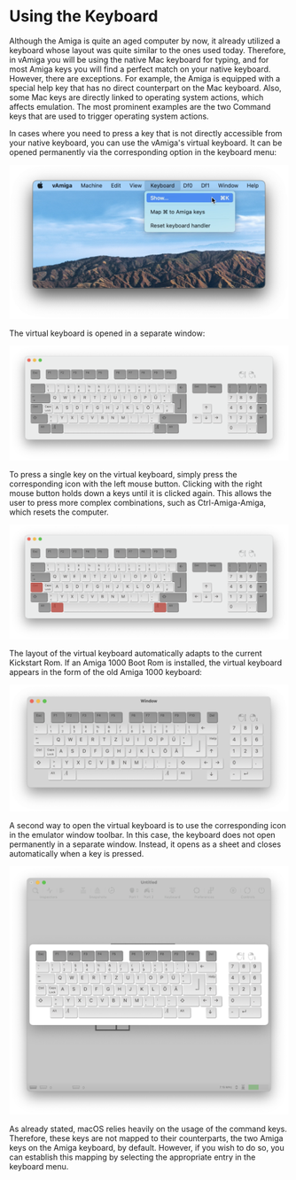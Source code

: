 # Using the Keyboard

Although the Amiga is quite an aged computer by now, it already utilized a keyboard whose layout was quite similar to the ones used today. Therefore, in vAmiga you will be using the native Mac keyboard for typing, and for most Amiga keys you will find a perfect match on your native keyboard. However, there are exceptions. For example, the Amiga is equipped with a special help key that has no direct counterpart on the Mac keyboard. Also, some Mac keys are directly linked to operating system actions, which affects emulation. The most prominent examples are the two Command keys that are used to trigger operating system actions.

In cases where you need to press a key that is not directly accessible from your native keyboard, you can use the vAmiga's virtual keyboard. It can be opened permanently via the corresponding option in the keyboard menu:

![Virtual Keyboard](../images/References/keyboard1.png "Virtual Keyboard")

The virtual keyboard is opened in a separate window:

![Virtual Keyboard](../images/References/keyboard2.png "Virtual Keyboard")

To press a single key on the virtual keyboard, simply press the corresponding icon with the left mouse button. Clicking with the right mouse button holds down a keys until it is clicked again. This allows the user to press more complex combinations, such as Ctrl-Amiga-Amiga, which resets the computer.

![Virtual Keyboard](../images/References/keyboard3.png "Virtual Keyboard")

The layout of the virtual keyboard automatically adapts to the current Kickstart Rom. If an Amiga 1000 Boot Rom is installed, the virtual keyboard appears in the form of the old Amiga 1000 keyboard:

![Virtual Keyboard](../images/References/keyboard4.png "Virtual Keyboard")

A second way to open the virtual keyboard is to use the corresponding icon in the emulator window toolbar. In this case, the keyboard does not open permanently in a separate window. Instead, it opens as a sheet and closes automatically when a key is pressed.

![Virtual Keyboard](../images/References/keyboard5.png "Virtual Keyboard")

As already stated, macOS relies heavily on the usage of the command keys. Therefore, these keys are not mapped to their counterparts, the two Amiga keys on the Amiga keyboard, by default. However, if you wish to do so, you can establish this mapping by selecting the appropriate entry in the keyboard menu.
